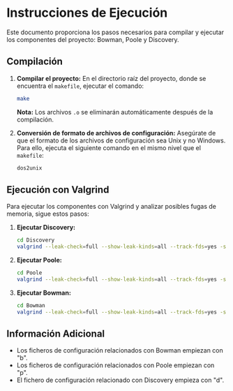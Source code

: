 # Instrucciones de Ejecución

Este documento proporciona los pasos necesarios para compilar y ejecutar los componentes del proyecto: Bowman, Poole y Discovery.

## Compilación

1. **Compilar el proyecto:**
   En el directorio raíz del proyecto, donde se encuentra el `makefile`, ejecutar el comando:
    ```bash
   make
   ```

   **Nota:** Los archivos `.o` se eliminarán automáticamente después de la compilación.

2. **Conversión de formato de archivos de configuración:**
Asegúrate de que el formato de los archivos de configuración sea Unix y no Windows. Para ello, ejecuta el siguiente comando en el mismo nivel que el `makefile`:
    ```bash
   dos2unix

## Ejecución con Valgrind

Para ejecutar los componentes con Valgrind y analizar posibles fugas de memoria, sigue estos pasos:

1. **Ejecutar Discovery:**
    ```bash
    cd Discovery
    valgrind --leak-check=full --show-leak-kinds=all --track-fds=yes -s --track-origins=yes ./discovery ../d.dat

2. **Ejecutar Poole:**
    ```bash
    cd Poole
    valgrind --leak-check=full --show-leak-kinds=all --track-fds=yes -s --track-origins=yes ./poole ../p.dat

3. **Ejecutar Bowman:**
    ```bash
    cd Bowman
    valgrind --leak-check=full --show-leak-kinds=all --track-fds=yes -s --track-origins=yes ./bowman ../b.dat

## Información Adicional

- Los ficheros de configuración relacionados con Bowman empiezan con "b".
- Los ficheros de configuración relacionados con Poole empiezan con "p".
- El fichero de configuración relacionado con Discovery empieza con "d".

